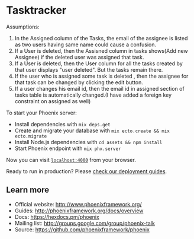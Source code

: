 # Tasktracker

Assumptions:

1) In the Assigned column of the Tasks, the email of the assignee is listed as two users having same name could cause a confusion.
2) If a User is deleted, then the Assisned column in tasks shows(Add new Assignee) if the deleted user was assigned that task.
3) If a User is deleted, then the User column for all the tasks created by that user displays "user deleted". But the tasks       remain there.
4) If the user who is assigned some task is deleted , then the assignee for that task can be changed by clicking the edit button.
5) If a user changes his email id, then the email id in assigned section of tasks table is automatically changed.(I have added a foreign key constraint on assigned as well)


To start your Phoenix server:

  * Install dependencies with `mix deps.get`
  * Create and migrate your database with `mix ecto.create && mix ecto.migrate`
  * Install Node.js dependencies with `cd assets && npm install`
  * Start Phoenix endpoint with `mix phx.server`

Now you can visit [`localhost:4000`](http://localhost:4000) from your browser.

Ready to run in production? Please [check our deployment guides](http://www.phoenixframework.org/docs/deployment).

## Learn more

  * Official website: http://www.phoenixframework.org/
  * Guides: http://phoenixframework.org/docs/overview
  * Docs: https://hexdocs.pm/phoenix
  * Mailing list: http://groups.google.com/group/phoenix-talk
  * Source: https://github.com/phoenixframework/phoenix
